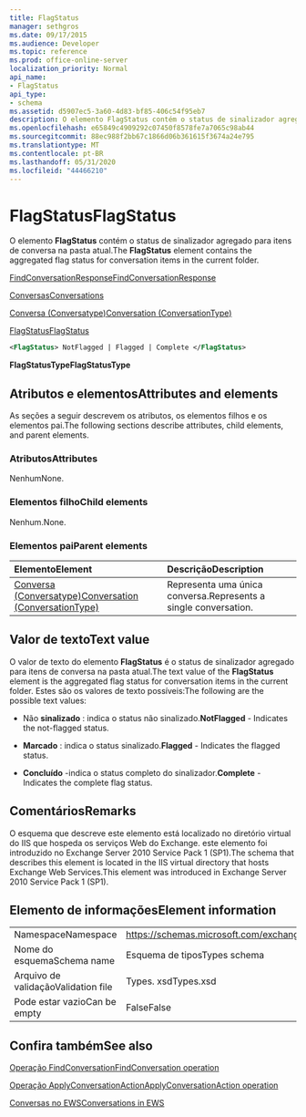 ```yaml
---
title: FlagStatus
manager: sethgros
ms.date: 09/17/2015
ms.audience: Developer
ms.topic: reference
ms.prod: office-online-server
localization_priority: Normal
api_name:
- FlagStatus
api_type:
- schema
ms.assetid: d5907ec5-3a60-4d83-bf85-406c54f95eb7
description: O elemento FlagStatus contém o status de sinalizador agregado para itens de conversa na pasta atual.
ms.openlocfilehash: e65849c4909292c07450f8578fe7a7065c98ab44
ms.sourcegitcommit: 88ec988f2bb67c1866d06b361615f3674a24e795
ms.translationtype: MT
ms.contentlocale: pt-BR
ms.lasthandoff: 05/31/2020
ms.locfileid: "44466210"
---
```

# <a name="flagstatus"></a><span data-ttu-id="27fe9-103">FlagStatus</span><span class="sxs-lookup"><span data-stu-id="27fe9-103">FlagStatus</span></span>

<span data-ttu-id="27fe9-104">O elemento **FlagStatus** contém o status de sinalizador agregado para itens de conversa na pasta atual.</span><span class="sxs-lookup"><span data-stu-id="27fe9-104">The **FlagStatus** element contains the aggregated flag status for conversation items in the current folder.</span></span> 
  
[<span data-ttu-id="27fe9-105">FindConversationResponse</span><span class="sxs-lookup"><span data-stu-id="27fe9-105">FindConversationResponse</span></span>](findconversationresponse.md)
  
[<span data-ttu-id="27fe9-106">Conversas</span><span class="sxs-lookup"><span data-stu-id="27fe9-106">Conversations</span></span>](conversations-ex15websvcsotherref.md)
  
[<span data-ttu-id="27fe9-107">Conversa (Conversatype)</span><span class="sxs-lookup"><span data-stu-id="27fe9-107">Conversation (ConversationType)</span></span>](conversation-conversationtype.md)
  
[<span data-ttu-id="27fe9-108">FlagStatus</span><span class="sxs-lookup"><span data-stu-id="27fe9-108">FlagStatus</span></span>](flagstatus.md)
  
```XML
<FlagStatus> NotFlagged | Flagged | Complete </FlagStatus>
```

 <span data-ttu-id="27fe9-109">**FlagStatusType**</span><span class="sxs-lookup"><span data-stu-id="27fe9-109">**FlagStatusType**</span></span>
## <a name="attributes-and-elements"></a><span data-ttu-id="27fe9-110">Atributos e elementos</span><span class="sxs-lookup"><span data-stu-id="27fe9-110">Attributes and elements</span></span>

<span data-ttu-id="27fe9-111">As seções a seguir descrevem os atributos, os elementos filhos e os elementos pai.</span><span class="sxs-lookup"><span data-stu-id="27fe9-111">The following sections describe attributes, child elements, and parent elements.</span></span>
  
### <a name="attributes"></a><span data-ttu-id="27fe9-112">Atributos</span><span class="sxs-lookup"><span data-stu-id="27fe9-112">Attributes</span></span>

<span data-ttu-id="27fe9-113">Nenhum</span><span class="sxs-lookup"><span data-stu-id="27fe9-113">None.</span></span>
  
### <a name="child-elements"></a><span data-ttu-id="27fe9-114">Elementos filho</span><span class="sxs-lookup"><span data-stu-id="27fe9-114">Child elements</span></span>

<span data-ttu-id="27fe9-115">Nenhum.</span><span class="sxs-lookup"><span data-stu-id="27fe9-115">None.</span></span>
  
### <a name="parent-elements"></a><span data-ttu-id="27fe9-116">Elementos pai</span><span class="sxs-lookup"><span data-stu-id="27fe9-116">Parent elements</span></span>

|<span data-ttu-id="27fe9-117">**Elemento**</span><span class="sxs-lookup"><span data-stu-id="27fe9-117">**Element**</span></span>|<span data-ttu-id="27fe9-118">**Descrição**</span><span class="sxs-lookup"><span data-stu-id="27fe9-118">**Description**</span></span>|
|:-----|:-----|
|[<span data-ttu-id="27fe9-119">Conversa (Conversatype)</span><span class="sxs-lookup"><span data-stu-id="27fe9-119">Conversation (ConversationType)</span></span>](conversation-conversationtype.md) <br/> |<span data-ttu-id="27fe9-120">Representa uma única conversa.</span><span class="sxs-lookup"><span data-stu-id="27fe9-120">Represents a single conversation.</span></span>  <br/> |
   
## <a name="text-value"></a><span data-ttu-id="27fe9-121">Valor de texto</span><span class="sxs-lookup"><span data-stu-id="27fe9-121">Text value</span></span>

<span data-ttu-id="27fe9-122">O valor de texto do elemento **FlagStatus** é o status de sinalizador agregado para itens de conversa na pasta atual.</span><span class="sxs-lookup"><span data-stu-id="27fe9-122">The text value of the **FlagStatus** element is the aggregated flag status for conversation items in the current folder.</span></span> <span data-ttu-id="27fe9-123">Estes são os valores de texto possíveis:</span><span class="sxs-lookup"><span data-stu-id="27fe9-123">The following are the possible text values:</span></span> 
  
- <span data-ttu-id="27fe9-124">Não **sinalizado** : indica o status não sinalizado.</span><span class="sxs-lookup"><span data-stu-id="27fe9-124">**NotFlagged** - Indicates the not-flagged status.</span></span> 
    
- <span data-ttu-id="27fe9-125">**Marcado** : indica o status sinalizado.</span><span class="sxs-lookup"><span data-stu-id="27fe9-125">**Flagged** - Indicates the flagged status.</span></span> 
    
- <span data-ttu-id="27fe9-126">**Concluído** -indica o status completo do sinalizador.</span><span class="sxs-lookup"><span data-stu-id="27fe9-126">**Complete** - Indicates the complete flag status.</span></span> 
    
## <a name="remarks"></a><span data-ttu-id="27fe9-127">Comentários</span><span class="sxs-lookup"><span data-stu-id="27fe9-127">Remarks</span></span>

<span data-ttu-id="27fe9-128">O esquema que descreve este elemento está localizado no diretório virtual do IIS que hospeda os serviços Web do Exchange. este elemento foi introduzido no Exchange Server 2010 Service Pack 1 (SP1).</span><span class="sxs-lookup"><span data-stu-id="27fe9-128">The schema that describes this element is located in the IIS virtual directory that hosts Exchange Web Services.This element was introduced in Exchange Server 2010 Service Pack 1 (SP1).</span></span>
  
## <a name="element-information"></a><span data-ttu-id="27fe9-129">Elemento de informações</span><span class="sxs-lookup"><span data-stu-id="27fe9-129">Element information</span></span>

|||
|:-----|:-----|
|<span data-ttu-id="27fe9-130">Namespace</span><span class="sxs-lookup"><span data-stu-id="27fe9-130">Namespace</span></span>  <br/> |https://schemas.microsoft.com/exchange/services/2006/types  <br/> |
|<span data-ttu-id="27fe9-131">Nome do esquema</span><span class="sxs-lookup"><span data-stu-id="27fe9-131">Schema name</span></span>  <br/> |<span data-ttu-id="27fe9-132">Esquema de tipos</span><span class="sxs-lookup"><span data-stu-id="27fe9-132">Types schema</span></span>  <br/> |
|<span data-ttu-id="27fe9-133">Arquivo de validação</span><span class="sxs-lookup"><span data-stu-id="27fe9-133">Validation file</span></span>  <br/> |<span data-ttu-id="27fe9-134">Types. xsd</span><span class="sxs-lookup"><span data-stu-id="27fe9-134">Types.xsd</span></span>  <br/> |
|<span data-ttu-id="27fe9-135">Pode estar vazio</span><span class="sxs-lookup"><span data-stu-id="27fe9-135">Can be empty</span></span>  <br/> |<span data-ttu-id="27fe9-136">False</span><span class="sxs-lookup"><span data-stu-id="27fe9-136">False</span></span>  <br/> |
   
## <a name="see-also"></a><span data-ttu-id="27fe9-137">Confira também</span><span class="sxs-lookup"><span data-stu-id="27fe9-137">See also</span></span>



[<span data-ttu-id="27fe9-138">Operação FindConversation</span><span class="sxs-lookup"><span data-stu-id="27fe9-138">FindConversation operation</span></span>](findconversation-operation.md)
  
[<span data-ttu-id="27fe9-139">Operação ApplyConversationAction</span><span class="sxs-lookup"><span data-stu-id="27fe9-139">ApplyConversationAction operation</span></span>](applyconversationaction-operation.md)


[<span data-ttu-id="27fe9-140">Conversas no EWS</span><span class="sxs-lookup"><span data-stu-id="27fe9-140">Conversations in EWS</span></span>](https://msdn.microsoft.com/library/91e64629-db6c-4c94-9dcb-d386232e8467%28Office.15%29.aspx)


